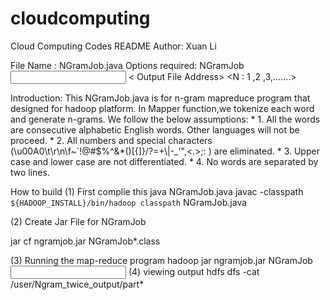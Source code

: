 # cloudcomputing
Cloud Computing Codes
README
Author: Xuan Li

File Name 	:  NGramJob.java
Options required:
NGramJob <Input File Address> < Output File Address> <N : 1 ,2 ,3,…….>

Introduction: This NGramJob.java is for n-gram mapreduce program that designed for hadoop platform.
In Mapper function,we tokenize each word and generate n-grams. We follow the below assumptions:
     * 1. All the words are consecutive alphabetic English words. Other languages will not be proceed.
     * 2. All numbers and special characters (\u00A0\t\r\n\f~`!@#$%^&*()[{]}/?=+\\|-_'\",<.>;:
) are eliminated.
     * 3. Upper case and lower case are not differentiated.
     * 4. No words are separated by two lines. 

How to build
(1) First complie this java
NGramJob.java
javac -classpath `${HADOOP_INSTALL}/bin/hadoop classpath` NGramJob.java  
 
(2) Create Jar File for NGramJob
 
jar cf ngramjob.jar NGramJob*.class	
 
(3) Running the map-reduce program
hadoop jar ngramjob.jar NGramJob <INPUT file address> <OUTPUT file address>  <Number of Ngram>
(4) viewing output
hdfs dfs -cat /user/Ngram_twice_output/part*
 

 

 

